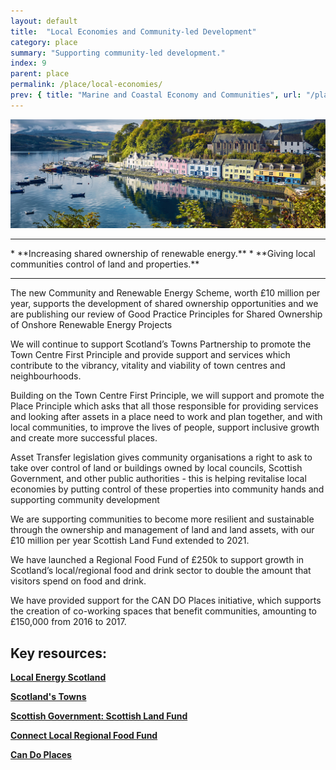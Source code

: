 ```yaml
---
layout: default
title:  "Local Economies and Community-led Development"
category: place
summary: "Supporting community-led development."
index: 9
parent: place
permalink: /place/local-economies/
prev: { title: "Marine and Coastal Economy and Communities", url: "/place/marine-and-coastal" }
---
```

![Marine Photo](/assets/images/pageimages/place8.jpg)
<br>
<hr>
* **Increasing shared ownership of renewable energy.**
* **Giving local communities control of land and properties.**

<hr>

The new Community and Renewable Energy Scheme, worth £10 million per year, supports the development of shared ownership opportunities and we are publishing our review of Good Practice Principles for Shared Ownership of Onshore Renewable Energy Projects

We will continue to support Scotland’s Towns Partnership to promote the Town Centre First Principle and provide support and services which contribute to the vibrancy, vitality and viability of town centres and neighbourhoods.

Building on the Town Centre First Principle, we will support and promote the Place Principle which asks that all those responsible for providing services and looking after assets in a place need to work and plan together, and with local communities, to improve the lives of people, support inclusive growth and create more successful places.

Asset Transfer legislation gives community organisations a right to ask to take over control of land or buildings owned by local councils, Scottish Government, and other public authorities - this is helping revitalise local economies by putting control of these properties into community hands and supporting community development

We are supporting communities to become more resilient and sustainable through the ownership and management of land and land assets, with our £10 million per year Scottish Land Fund extended to 2021.

We have launched a Regional Food Fund of £250k to support growth in Scotland’s local/regional food and drink sector to double the amount that visitors spend on food and drink.

We have provided support for the CAN DO Places initiative, which supports the creation of co-working spaces that benefit communities, amounting to £150,000 from 2016 to 2017.


## Key resources:
**[Local Energy Scotland](https://www.localenergy.scot/)**  

**[Scotland's Towns](https://www.scotlandstowns.org/)**

**[Scottish Government: Scottish Land Fund](https://beta.gov.scot/policies/land-reform/scottish-land-fund/)**

**[Connect Local Regional Food Fund](https://connectlocal.scot/funding/regional-food-fund/)**

**[Can Do Places](http://www.candoplaces.org/)**
